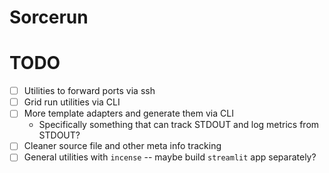 # Sorcerun

# TODO

-   [ ] Utilities to forward ports via ssh
-   [ ] Grid run utilities via CLI
-   [ ] More template adapters and generate them via CLI
    -   Specifically something that can track STDOUT and log metrics from STDOUT?
-   [ ] Cleaner source file and other meta info tracking
-   [ ] General utilities with `incense` -- maybe build `streamlit` app separately?
